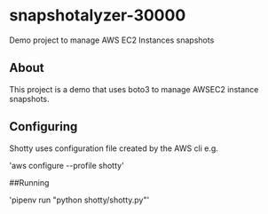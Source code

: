 # snapshotalyzer-30000
Demo project to manage AWS EC2 Instances snapshots

## About
This project is a demo that uses boto3 to manage AWSEC2 instance snapshots.  

## Configuring

Shotty uses configuration file created by the AWS cli e.g.

'aws configure --profile shotty'

##Running

'pipenv run "python shotty/shotty.py"'
